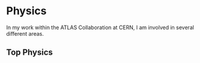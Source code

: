 # Physics

In my work within the ATLAS Collaboration at CERN, I am involved in several different areas.

## Top Physics
